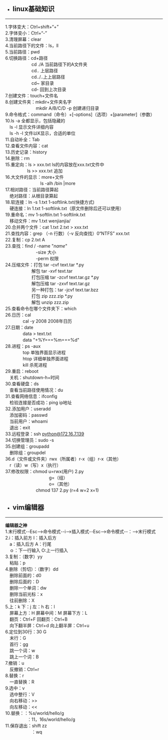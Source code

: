 - ## linux基础知识
***************************
1.字体变大：Ctrl+shift+“+”<br>
2.字体变小：Ctrl+“-”<br>
3.清理屏幕：clear<br>
4.当前路径下的文件：ls，ll<br>
5.当前路径：pwd<br>
6.切换路径：cd+路径<br>
　　　　　　cd ./A 当前路径下的A文件夹<br>
　　　　　　cd.. 上层路径<br>
　　　　　　cd../..上上层路径<br>
　　　　　　cd~ 家目录<br>
　　　　　　cd- 回到上次目录<br>
7.创建文件：touch+文件名<br>
8.创建文件夹：mkdir+文件夹名字<br>
　　　　　　　mkdir A/B/C/D -p 创建递归目录<br>
9.命令格式：command（命令）+[-options]（选项）+[parameter]（参数）<br>
10.ls -a 全都显示，包括隐藏的<br>
　ls -l 显示文件详细内容<br>
　ls -h -l 文件以K显示，合适的单位<br>
11.自动补全：Tab<br>
12.查看文件内容：cat<br>
13.历史记录：history<br>
14.删除：rm<br>
15.重定向：ls > xxx.txt ls的内容放在xxx.txt文件中<br>
　　　　　ls >> xxx.txt 追加<br>
16.大文件的显示：more+文件<br>
　　　　　　　　ls -alh /bin |more<br>
17.相对路径：当前路径算起<br>
　绝对路径：从根目录算起<br>
18.软连接：ln -s 1.txt 1-softlink.txt(快捷方式)<br>
　硬连接：ln 1.txt 1-softlink.txt（原文件删除后还可以使用）<br>
19.重命名：mv 1-softlin.txt 1-softlink.txt<br>
　移动文件：mv 1.txt wenjianjia/<br>
20.合并两个文件：cat 1.txt 2.txt > xxx.txt<br>
21.查找内容：grep （-n 行数）（-v 反向查找）0“NTFS” xxx.txt<br>
22.复制：cp 2.txt A<br>
23.查找：find / -name "*name*"<br>
　　　　　　　-size 大小<br>
　　　　　　　-perm 权限<br>
24.压缩文件：打包 tar -cvf text.tar *.py<br>
　　　　　　解包 tar -xvf text.tar<br>
　　　　　　打包压缩 tar -zcvf text.tar.gz *.py<br>
　　　　　　解包压缩 tar -zxvf text.tar.gz<br>
　　　　　　另一种打包：tar -jcvf text.tar.bzz<br>
　　　　　　打包 zip zzz.zip *.py<br>
　　　　　　解包 unzip zzz.zip<br>
25.查看命令在哪个文件夹下：which<br>
26.日历：cal<br>
 　　　　cal -y 2008 2008年日历<br>
27.日期：date<br>
　　　　data > text.txt<br>
　　　　data "+%Y===%m===%d"<br>
28.进程：ps -aux<br>
　　　　top 单独界面显示进程<br>
　　　　htop 详细单独界面进程<br>
　　　　kill 杀死进程<br>
29.重启：reboot<br>
　关机：shutdown-h+时间<br>
30.查看硬盘：ds<br>
　查看当前路径使用情况：du<br>
31.查看网络信息：ifconfig<br>
　检验连接是否成功：ping ip地址<br>
32.添加用户：useradd<br>
　添加密码：passwd<br>
　当前用户：whoami<br>
　退出：exit<br>
33.远程登录：ssh python@172.16.7.139<br>
34.切换管理员：sudo -s<br>
35.创建组：groupadd<br>
　删除组：groupdel<br>
36.d（文件或文件夹）rwx（所属者）r-x（组）r-x（其他）<br>
　r（读）w（写）x（执行）<br>
37.修改权限：chmod u=rwx(用户) 2.py<br>
　　　　　　　　　　g=（组）<br>
　　　　　　　　　　o=（其他）<br>
　　　　　　　chmod 137 2.py (r=4 w=2 x=1)<br>
- ## vim编辑器
*****************
**编辑器之神**<br>
1.末行模式--Esc-->命令模式--i-->插入模式--Esc-->命令模式--：-->末行模式<br>
2.i：插入前方  I：插入后方<br>
　a：插入后方  A：行尾<br>
　ｏ：下一行输入  O:上一行插入<br>
3.复制：（数字）yy<br>
　粘贴：p<br>
4.删除（剪切）：（数字）dd<br>
　删除前面的：d0<br>
　删除后面的：D<br>
　删除一个单词：dw<br>
　删除当前光标：x<br>
　往前删除：X<br>
5.上：k 下：j 左：h 右：l<br>
　屏幕上方：H 屏幕中间：M 屏幕下方：L<br>
　翻页：Ctrl+F 回翻页：Ctrl+B<br>
　向下翻半屏：Ctrl+d 向上翻半屏：Ctrl+u<br>
6.定位到30行：30 G<br>
　末行：G<br>
　首行：gg<br>
　跳一个词：w<br>
　跳上一个词：B<br>
7.撤销：u<br>
　反撤销：Ctrl+r<br>
8.替换：r<br>
　一直替换：R<br>
9.选中：v<br>
　选中整行：V<br>
　向右移动：>><br>
　向左移动：<<<br>
10.替换：：%s/world/hello/g<br>
　　　　　：11，16s/world/hello/g<br>
11.保存退出：shift zz<br>
　　　　　　：wq<br>
